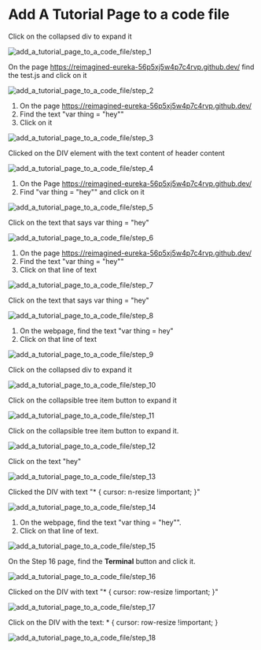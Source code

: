 
  
  # Add A Tutorial Page to a code file

Click on the collapsed div to expand it

![add_a_tutorial_page_to_a_code_file/step_1](/img/add_a_tutorial_page_to_a_code_file/step_1.png)

On the page https://reimagined-eureka-56p5xj5w4p7c4rvp.github.dev/ find the  test.js and click on it

![add_a_tutorial_page_to_a_code_file/step_2](/img/add_a_tutorial_page_to_a_code_file/step_2.png)

1. On the page https://reimagined-eureka-56p5xj5w4p7c4rvp.github.dev/ 
2. Find the text "var thing = "hey"" 
3. Click on it

![add_a_tutorial_page_to_a_code_file/step_3](/img/add_a_tutorial_page_to_a_code_file/step_3.png)

Clicked on the DIV element with the text content of header content

![add_a_tutorial_page_to_a_code_file/step_4](/img/add_a_tutorial_page_to_a_code_file/step_4.png)

1. On the Page https://reimagined-eureka-56p5xj5w4p7c4rvp.github.dev/ 
2. Find  "var thing = "hey""  and click on it 

![add_a_tutorial_page_to_a_code_file/step_5](/img/add_a_tutorial_page_to_a_code_file/step_5.png)

Click on the text that says var thing = "hey"

![add_a_tutorial_page_to_a_code_file/step_6](/img/add_a_tutorial_page_to_a_code_file/step_6.png)

1. On the page https://reimagined-eureka-56p5xj5w4p7c4rvp.github.dev/ 
2. Find the text "var thing = "hey"" 
3. Click on that line of text

![add_a_tutorial_page_to_a_code_file/step_7](/img/add_a_tutorial_page_to_a_code_file/step_7.png)

Click on the text that says var thing = "hey"

![add_a_tutorial_page_to_a_code_file/step_8](/img/add_a_tutorial_page_to_a_code_file/step_8.png)

1. On the webpage, find the text "var thing = hey" 
2. Click on that line of text 

![add_a_tutorial_page_to_a_code_file/step_9](/img/add_a_tutorial_page_to_a_code_file/step_9.png)

Click on the collapsed div  to expand it

![add_a_tutorial_page_to_a_code_file/step_10](/img/add_a_tutorial_page_to_a_code_file/step_10.png)

Click on the collapsible tree item button to expand it

![add_a_tutorial_page_to_a_code_file/step_11](/img/add_a_tutorial_page_to_a_code_file/step_11.png)

Click on the collapsible tree item button to expand it.

![add_a_tutorial_page_to_a_code_file/step_12](/img/add_a_tutorial_page_to_a_code_file/step_12.png)

Click on the text  "hey"

![add_a_tutorial_page_to_a_code_file/step_13](/img/add_a_tutorial_page_to_a_code_file/step_13.png)

Clicked the DIV with text "* { cursor: n-resize !important; }"

![add_a_tutorial_page_to_a_code_file/step_14](/img/add_a_tutorial_page_to_a_code_file/step_14.png)

1. On the webpage, find the text "var thing = "hey"". 
2. Click on that line of text. 

![add_a_tutorial_page_to_a_code_file/step_15](/img/add_a_tutorial_page_to_a_code_file/step_15.png)

On the Step 16 page, find the **Terminal** button and click it. 

![add_a_tutorial_page_to_a_code_file/step_16](/img/add_a_tutorial_page_to_a_code_file/step_16.png)

Clicked on the DIV with text "* { cursor: row-resize !important; }"

![add_a_tutorial_page_to_a_code_file/step_17](/img/add_a_tutorial_page_to_a_code_file/step_17.png)

Click on the DIV with the text: * { cursor: row-resize !important; } 

![add_a_tutorial_page_to_a_code_file/step_18](/img/add_a_tutorial_page_to_a_code_file/step_18.png)
  
  